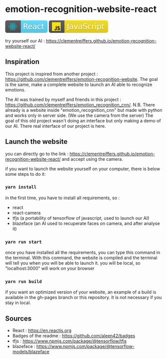 # emotion-recognition-website-react

[![reactjs](badges/react.svg)](https://badges.aleen42.com/src/react.svg)
[![javascript](badges/javascript.svg)](https://badges.aleen42.com/src/javascript.svg)

try yourself our AI : https://clementreiffers.github.io/emotion-recognition-website-react/

## Inspiration

This project is inspired from another project : https://github.com/clementreiffers/emotion-recognition-website.
The goal is the same, make a complete website to launch an AI able to recognize emotions.

The AI was trained by myself and friends in this project : https://github.com/clementreiffers/emotion_recognition_cnn/.
N.B. There already is a website inside "emotion_recognition_cnn" but made with python and works only in server side. (We
use the camera from the server) The goal of this old project wasn't doing an interface but only making a demo of our AI.
There real interface of our project is here.

## Launch the website

you can directly go to the link : https://clementreiffers.github.io/emotion-recognition-website-react/ and accept using 
the camera.

if you want to launch the website yourself on your computer, there is below some steps to do it:

### `yarn install`

in the first time, you have to install all requirements, so :
- react
- react-camera
- tfjs (a portability of tensorflow of javascript, used to launch our AI)
- blazeface (an AI used to recuperate faces on camera, and after analyse it)

### `yarn run start`

once you have installed all the requirements, you can type this command in the terminal.
With this command, the website is compiled and the terminal will tell you when you will be able to launch it. 
you will be local, so "localhost:3000" will work on your browser

### `yarn run build`

if you want an optimized version of your website, an example of a build is available in the gh-pages branch or this 
repository. It is not necessary if you stay in local.


## Sources 

- React : https://en.reactjs.org
- Badges of the readme : https://github.com/aleen42/badges
- tfjs : https://www.npmjs.com/package/@tensorflow/tfjs
- blazeface : https://www.npmjs.com/package/@tensorflow-models/blazeface
